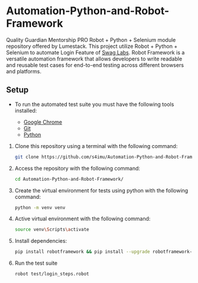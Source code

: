 # Automation-Python-and-Robot-Framework

Quality Guardian Mentorship PRO Robot + Python + Selenium module repository offered by Lumestack. This project utilize Robot + Python + Selenium to automate Login Feature of [Swag Labs](https://www.saucedemo.com/). Robot Framework is a versatile automation framework that allows developers to write readable and reusable test cases for end-to-end testing across different browsers and platforms.

## Setup

- To run the automated test suite you must have the following tools installed:

  - [Google Chrome](https://www.google.com/intl/pt-BR/chrome/)
  - [Git](https://git-scm.com/downloads)
  - [Python](https://www.python.org/downloads/)

1. Clone this repository using a terminal with the following command:

   ```bash
   git clone https://github.com/s4imu/Automation-Python-and-Robot-Framework.git
   ```

2. Access the repository with the following command:
   ```bash
   cd Automation-Python-and-Robot-Framework/
   ```
3. Create the virtual environment for tests using python with the following command:

   ```bash
   python -m venv venv
   ```

4. Active virtual environment with the following command:
   ```bash
   source venv\Scripts\activate
   ```
5. Install dependencies:

   ```bash
   pip install robotframework && pip install --upgrade robotframework-seleniumlibrary && pip install webdriver-manager
   ```

6. Run the test suite

   ```bash
   robot test/login_steps.robot
   ```

